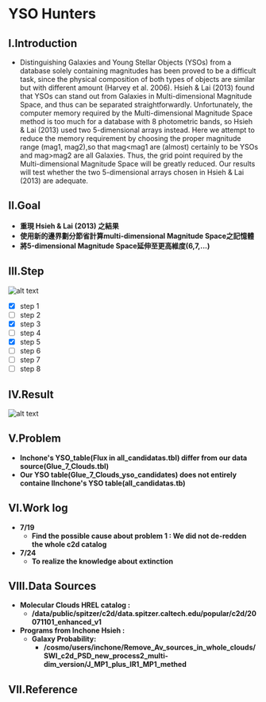 # **YSO Hunters**
## **I.Introduction**
- Distinguishing Galaxies and Young Stellar Objects (YSOs) from a database solely containing magnitudes has been
proved to be a difficult task, since the physical composition of both types of objects are similar but with different
amount (Harvey et al. 2006). Hsieh & Lai (2013) found that YSOs can stand out from Galaxies in Multi-dimensional
Magnitude Space, and thus can be separated straightforwardly. Unfortunately, the computer memory required by
the Multi-dimensional Magnitude Space method is too much for a database with 8 photometric bands, so Hsieh & Lai
(2013) used two 5-dimensional arrays instead. Here we attempt to reduce the memory requirement by choosing the
proper magnitude range (mag1, mag2),so that mag<mag1 are (almost) certainly to be YSOs and mag>mag2 are all
Galaxies. Thus, the grid point required by the Multi-dimensional Magnitude Space will be greatly reduced. Our results
will test whether the two 5-dimensional arrays chosen in Hsieh & Lai (2013) are adequate.

## **II.Goal**
- **重現 Hsieh & Lai (2013) 之結果**
- **使用新的邊界劃分節省計算multi-dimensional Magnitude Space之記憶體**
- **將5-dimensional Magnitude Space延伸至更高維度(6,7,...)**

## **III.Step**
![alt text](https://github.com/ShihPingLai/YSO_Hunters/blob/master/Steps.png)
- [X] step 1
- [ ] step 2
- [X] step 3
- [ ] step 4
- [X] step 5
- [ ] step 6
- [ ] step 7
- [ ] step 8

## **IV.Result**
![alt text](https://github.com/ShihPingLai/YSO_Hunters/blob/master/inchone_vs_YSOHunters_7.19.png)
## **V.Problem**
- **Inchone's YSO_table(Flux in all_candidatas.tbl) differ from our data source(Glue_7_Clouds.tbl)**
- **Our YSO table(Glue_7_Clouds_yso_candidates) does not entirely containe lInchone's YSO table(all_candidatas.tb)**
## **VI.Work log**
- **7/19**
  - **Find the possible cause about problem 1 : We did not de-redden the whole c2d catalog**
- **7/24**
  - **To realize the knowledge about extinction**
## **VIII.Data Sources**
- **Molecular Clouds HREL catalog :**
  - **/data/public/spitzer/c2d/data.spitzer.caltech.edu/popular/c2d/20071101_enhanced_v1**
- **Programs from Inchone Hsieh :**
  - **Galaxy Probability:**
    - **/cosmo/users/inchone/Remove_Av_sources_in_whole_clouds/SWI_c2d_PSD_new_process2_multi-dim_version/J_MP1_plus_IR1_MP1_methed**
## **VII.Reference**
